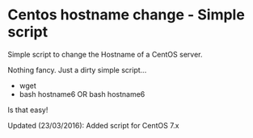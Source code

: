 # Centos hostname change - Simple script
Simple script to change the Hostname of a CentOS server.

Nothing fancy. Just a dirty simple script...

- wget
- bash hostname6 OR bash hostname6

Is that easy!

Updated (23/03/2016): Added script for CentOS 7.x
